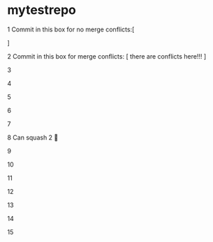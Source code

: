 # mytestrepo

1
Commit in this box for no merge conflicts:[



]

2
Commit in this box for merge conflicts: [ there are conflicts here!!!
]

3

4

5

6

7

8 Can squash 2 :dog:

9

10

11

12

13

14

15
